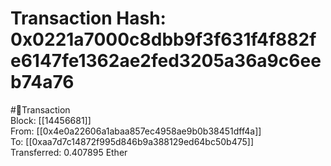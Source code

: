 
Transaction Hash: 0x0221a7000c8dbb9f3f631f4f882fe6147fe1362ae2fed3205a36a9c6eeb74a76
====================================================================================
  
#💸Transaction  
Block: [[14456681]]  
From: [[0x4e0a22606a1abaa857ec4958ae9b0b38451dff4a]]  
To: [[0xaa7d7c14872f995d846b9a388129ed64bc50b475]]  
Transferred: 0.407895 Ether